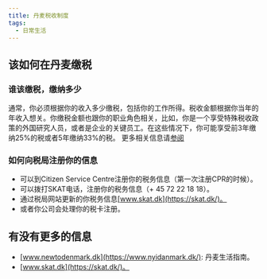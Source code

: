 ```yaml
---
title: 丹麦税收制度
tags:
  - 日常生活
---
```


## 该如何在丹麦缴税
### 谁该缴税，缴纳多少
通常，你必须根据你的收入多少缴税，包括你的工作所得。税收金额根据你当年的年收入想关。你缴税金额也跟你的职业角色相关，比如，你是一个享受特殊税收政策的外国研究人员，或者是企业的关键员工。在这些情况下，你可能享受前3年缴纳25%的税或者5年缴纳33%的税。	更多相关信息请[参阅](https://skat.dk/SKAT.aspx?oId=107035&chk=214363)

### 如何向税局注册你的信息
* 可以到Citizen Service Centre注册你的税务信息（第一次注册CPR的时候）。
* 可以拨打SKAT电话，注册你的税务信息（+ 45 72 22 18 18）。
* 通过税局网站更新的你税务信息[www.skat.dk](https://skat.dk/)。
* 或者你公司会处理你的税卡注册。

## 有没有更多的信息
* [www.newtodenmark.dk](https://www.nyidanmark.dk/): 丹麦生活指南。
* [www.skat.dk](https://skat.dk/)。
